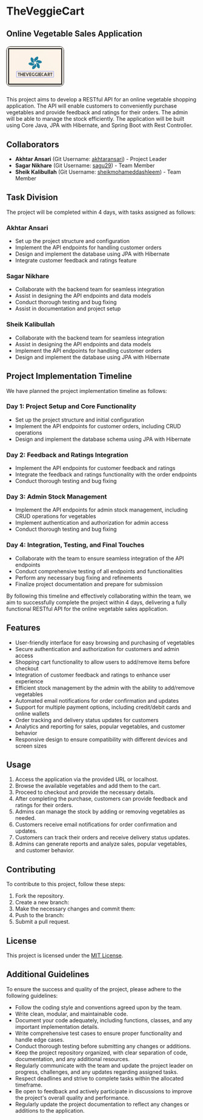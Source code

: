 # TheVeggieCart
## Online Vegetable Sales Application <p> <img src="logo.png" alt="Project Diagram" width="150" style="border: 1px solid black; border-radius: 10px;"> </p>

This project aims to develop a RESTful API for an online vegetable shopping application. The API will enable customers to conveniently purchase vegetables and provide feedback and ratings for their orders. The admin will be able to manage the stock efficiently. The application will be built using Core Java, JPA with Hibernate, and Spring Boot with Rest Controller.

## Collaborators

- **Akhtar Ansari** (Git Username: [akhtaransari](https://github.com/akhtaransari)) - Project Leader
- **Sagar Nikhare** (Git Username: [sagu29](https://github.com/sagu29)) - Team Member
- **Sheik Kalibullah** (Git Username: [sheikmohameddashleem](https://github.com/sheikmohameddashleem)) - Team Member

## Task Division

The project will be completed within 4 days, with tasks assigned as follows:

### Akhtar Ansari
- Set up the project structure and configuration
- Implement the API endpoints for handling customer orders
- Design and implement the database using JPA with Hibernate
- Integrate customer feedback and ratings feature

### Sagar Nikhare
- Collaborate with the backend team for seamless integration
- Assist in designing the API endpoints and data models
- Conduct thorough testing and bug fixing
- Assist in documentation and project setup

### Sheik Kalibullah
- Collaborate with the backend team for seamless integration
- Assist in designing the API endpoints and data models
- Implement the API endpoints for handling customer orders
- Design and implement the database using JPA with Hibernate

## Project Implementation Timeline

We have planned the project implementation timeline as follows:

### Day 1: Project Setup and Core Functionality
- Set up the project structure and initial configuration
- Implement the API endpoints for customer orders, including CRUD operations
- Design and implement the database schema using JPA with Hibernate

### Day 2: Feedback and Ratings Integration
- Implement the API endpoints for customer feedback and ratings
- Integrate the feedback and ratings functionality with the order endpoints
- Conduct thorough testing and bug fixing

### Day 3: Admin Stock Management
- Implement the API endpoints for admin stock management, including CRUD operations for vegetables
- Implement authentication and authorization for admin access
- Conduct thorough testing and bug fixing

### Day 4: Integration, Testing, and Final Touches
- Collaborate with the team to ensure seamless integration of the API endpoints
- Conduct comprehensive testing of all endpoints and functionalities
- Perform any necessary bug fixing and refinements
- Finalize project documentation and prepare for submission

By following this timeline and effectively collaborating within the team, we aim to successfully complete the project within 4 days, delivering a fully functional RESTful API for the online vegetable sales application.


## Features

- User-friendly interface for easy browsing and purchasing of vegetables
- Secure authentication and authorization for customers and admin access
- Shopping cart functionality to allow users to add/remove items before checkout
- Integration of customer feedback and ratings to enhance user experience
- Efficient stock management by the admin with the ability to add/remove vegetables
- Automated email notifications for order confirmation and updates
- Support for multiple payment options, including credit/debit cards and online wallets
- Order tracking and delivery status updates for customers
- Analytics and reporting for sales, popular vegetables, and customer behavior
- Responsive design to ensure compatibility with different devices and screen sizes

## Usage

1. Access the application via the provided URL or localhost.
2. Browse the available vegetables and add them to the cart.
3. Proceed to checkout and provide the necessary details.
4. After completing the purchase, customers can provide feedback and ratings for their orders.
5. Admins can manage the stock by adding or removing vegetables as needed.
6. Customers receive email notifications for order confirmation and updates.
7. Customers can track their orders and receive delivery status updates.
8. Admins can generate reports and analyze sales, popular vegetables, and customer behavior.

## Contributing

To contribute to this project, follow these steps:

1. Fork the repository.
2. Create a new branch:
3. Make the necessary changes and commit them:
4. Push to the branch:
5. Submit a pull request.

## License

This project is licensed under the [MIT License](LICENSE).

## Additional Guidelines

To ensure the success and quality of the project, please adhere to the following guidelines:

- Follow the coding style and conventions agreed upon by the team.
- Write clean, modular, and maintainable code.
- Document your code adequately, including functions, classes, and any important implementation details.
- Write comprehensive test cases to ensure proper functionality and handle edge cases.
- Conduct thorough testing before submitting any changes or additions.
- Keep the project repository organized, with clear separation of code, documentation, and any additional resources.
- Regularly communicate with the team and update the project leader on progress, challenges, and any updates regarding assigned tasks.
- Respect deadlines and strive to complete tasks within the allocated timeframe.
- Be open to feedback and actively participate in discussions to improve the project's overall quality and performance.
- Regularly update the project documentation to reflect any changes or additions to the application.

